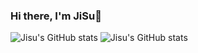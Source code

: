 ### Hi there, I'm JiSu👋
![Jisu's GitHub stats](https://github-readme-stats.vercel.app/api?username=YeoJiSu&show_icons=true&theme=radical)
![Jisu's GitHub stats](https://github-readme-stats.vercel.app/api?username=YeoJiSu&hide=contribs,prs)


<!--
**YeoJiSu/YeoJiSu** is a ✨ _special_ ✨ repository because its `README.md` (this file) appears on your GitHub profile.

Here are some ideas to get you started:

- 🔭 I’m currently working on ...
- 🌱 I’m currently learning ...
- 👯 I’m looking to collaborate on ...
- 🤔 I’m looking for help with ...
- 💬 Ask me about ...
- 📫 How to reach me: ...
- 😄 Pronouns: ...
- ⚡ Fun fact: ...
-->
